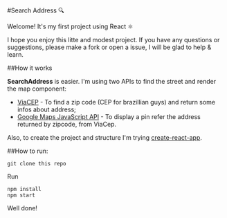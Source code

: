#Search Address :mag:


Welcome! It's my first project using React :atom_symbol:

I hope you enjoy this litte and modest project. If you have any questions or suggestions, please make a fork or open a issue, I will be glad to help & learn.

##How it works

**SearchAddress** is easier. I'm using two APIs to find the street and render the map component:

- [ViaCEP](https://viacep.com.br/) - To find a zip code (CEP for brazillian guys) and return some infos about address;
- [Google Maps JavaScript API](https://developers.google.com/maps/documentation/javascript/) - To display a pin refer the address returned by zipcode, from ViaCep.

Also, to create the project and structure I'm trying [create-react-app](https://github.com/facebookincubator/create-react-app).


##How to run: 
```
git clone this repo
```

Run

```
npm install
npm start
```

Well done!
